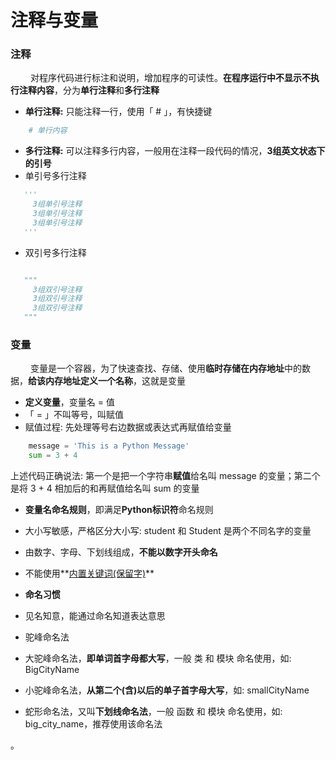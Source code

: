 # 注释与变量
### 注释 
&emsp;&emsp; 对程序代码进行标注和说明，增加程序的可读性。**在程序运行中不显示不执行注释内容**，分为**单行注释**和**多行注释**
*  **单行注释:** 只能注释一行，使用「 # 」，有快捷键


```python
    # 单行内容
```


*  **多行注释:** 可以注释多⾏内容，⼀般⽤在注释一段代码的情况，**3组英文状态下的引号**
 * 单引号多行注释
 
 ```python
    '''
      3组单引号注释
      3组单引号注释
      3组单引号注释
    '''
 ```
 
 * 双引号多行注释

 ```python
 
    """
      3组双引号注释
      3组双引号注释
      3组双引号注释
    """
 ```


### 变量
&emsp;&emsp; 变量是一个容器，为了快速查找、存储、使用**临时存储在内存地址**中的数据，**给该内存地址定义一个名称**，这就是变量
*  **定义变量**，变量名 = 值
 *  「 = 」不叫等号，叫赋值
 *  赋值过程: 先处理等号右边数据或表达式再赋值给变量

 ```python
     message = 'This is a Python Message'
     sum = 3 + 4
 ```
上述代码正确说法: 第一个是把一个字符串**赋值**给名叫 message 的变量；第二个是将 3 + 4 相加后的和再赋值给名叫 sum 的变量


*  **变量名命名规则**，即满足**Python标识符**命名规则
 * 大小写敏感，严格区分大小写: student 和 Student 是两个不同名字的变量
 *  由数字、字母、下划线组成，**不能以数字开头命名**
 *  不能使用**[内置关键词(保留字)](https://www.runoob.com/python3/python3-basic-syntax.html)**


*  **命名习惯**
 *  见名知意，能通过命名知道表达意思
 *  驼峰命名法
   *  大驼峰命名法，**即单词首字母都大写**，一般 类 和 模块 命名使用，如: BigCityName
   *  小驼峰命名法，**从第二个(含)以后的单子首字母大写**，如: smallCityName
   *  蛇形命名法，又叫**下划线命名法**，一般 函数 和 模块 命名使用，如: big_city_name，推荐使用该命名法

   
。




   
 

   








